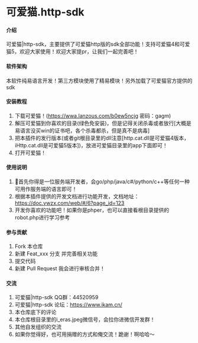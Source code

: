 # 可爱猫.http-sdk

#### 介绍
可爱猫|http-sdk，主要提供了可爱猫http版的sdk全部功能！支持可爱猫4和可爱猫5，欢迎大家使用！欢迎大家提pr，让我们一起完善吧！

#### 软件架构
本软件纯易语言开发！第三方模块使用了精易模块！另外加载了可爱猫官方提供的sdk


#### 安装教程

1.  下载可爱猫！(https://wwa.lanzous.com/b0ew5ncjg 密码：gagm)
2.  解压可爱猫到你喜欢的目录(绿色免安装)，但是记得关闭杀毒或者放行[大概是易语言没买win的证书吧，各个杀毒都杀，但是真不是病毒]
3.  把本插件的发行版本(或者git根目录里的dll注意[http.cat.dll是可爱猫4版本，iHttp.cat.dll是可爱猫5版本])，放进可爱猫目录里的app下面即可！
4.  打开可爱猫！

#### 使用说明

1.  首先你得是一位服务端开发者，会go/php/java/c#/python/c++等任何一种可用作服务端的语言即可！
2.  根据本插件提供的开发文档进行功能开发，文档地址：https://doc.vwzx.com/web/#/6?page_id=123
3.  开发你喜欢的功能吧！如果你是phper，也可以直接看根目录提供的robot.php进行学习参考

#### 参与贡献

1.  Fork 本仓库
2.  新建 Feat_xxx 分支 并完善相关功能
3.  提交代码
4.  新建 Pull Request 我会进行审核合并！


#### 交流

1.  可爱猫|http-sdk QQ群：44520959
2.  可爱猫|http-sdk 论坛：https://www.ikam.cn/
3.  本仓库底下的评论
4.  本仓库根目录里的i_eras.jpeg微信号，会拉你进微信开发群！
5.  其他自发组织的交流
6.  如果你觉得好，也可用捐赠的方式和俺交流！跪谢！啊哈哈～
